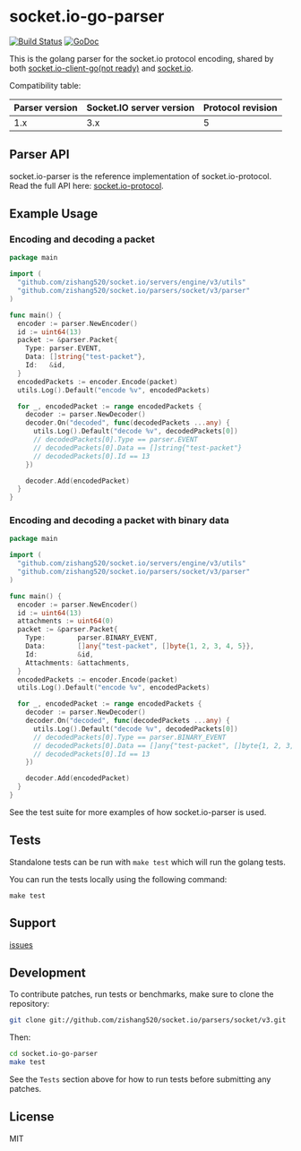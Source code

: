 
# socket.io-go-parser

[![Build Status](https://github.com/zishang520/socket.io/parsers/socket/v3/workflows/Go/badge.svg?branch=main)](https://github.com/zishang520/socket.io/parsers/socket/v3/actions)
[![GoDoc](https://pkg.go.dev/badge/github.com/zishang520/socket.io/parsers/socket/v3?utm_source=godoc)](https://pkg.go.dev/github.com/zishang520/socket.io/parsers/socket/v3)

This is the golang parser for the socket.io protocol encoding,
shared by both
[socket.io-client-go(not ready)](https://github.com/zishang520/socket.io/clients/socket/v3) and
[socket.io](https://github.com/zishang520/socket.io).

Compatibility table:

| Parser version | Socket.IO server version | Protocol revision |
|----------------| ------------------------ | ----------------- |
| 1.x            | 3.x                      | 5                 |


## Parser API

  socket.io-parser is the reference implementation of socket.io-protocol. Read
  the full API here:
  [socket.io-protocol](https://github.com/socketio/socket.io-protocol).

## Example Usage

### Encoding and decoding a packet

```go
package main

import (
  "github.com/zishang520/socket.io/servers/engine/v3/utils"
  "github.com/zishang520/socket.io/parsers/socket/v3/parser"
)

func main() {
  encoder := parser.NewEncoder()
  id := uint64(13)
  packet := &parser.Packet{
    Type: parser.EVENT,
    Data: []string{"test-packet"},
    Id:   &id,
  }
  encodedPackets := encoder.Encode(packet)
  utils.Log().Default("encode %v", encodedPackets)

  for _, encodedPacket := range encodedPackets {
    decoder := parser.NewDecoder()
    decoder.On("decoded", func(decodedPackets ...any) {
      utils.Log().Default("decode %v", decodedPackets[0])
      // decodedPackets[0].Type == parser.EVENT
      // decodedPackets[0].Data == []string{"test-packet"}
      // decodedPackets[0].Id == 13
    })

    decoder.Add(encodedPacket)
  }
}

```

### Encoding and decoding a packet with binary data

```go
package main

import (
  "github.com/zishang520/socket.io/servers/engine/v3/utils"
  "github.com/zishang520/socket.io/parsers/socket/v3/parser"
)

func main() {
  encoder := parser.NewEncoder()
  id := uint64(13)
  attachments := uint64(0)
  packet := &parser.Packet{
    Type:        parser.BINARY_EVENT,
    Data:        []any{"test-packet", []byte{1, 2, 3, 4, 5}},
    Id:          &id,
    Attachments: &attachments,
  }
  encodedPackets := encoder.Encode(packet)
  utils.Log().Default("encode %v", encodedPackets)

  for _, encodedPacket := range encodedPackets {
    decoder := parser.NewDecoder()
    decoder.On("decoded", func(decodedPackets ...any) {
      utils.Log().Default("decode %v", decodedPackets[0])
      // decodedPackets[0].Type == parser.BINARY_EVENT
      // decodedPackets[0].Data == []any{"test-packet", []byte{1, 2, 3, 4, 5}}
      // decodedPackets[0].Id == 13
    })

    decoder.Add(encodedPacket)
  }
}
```
See the test suite for more examples of how socket.io-parser is used.

## Tests

Standalone tests can be run with `make test` which will run the golang tests.

You can run the tests locally using the following command:

```
make test
```

## Support

[issues](https://github.com/zishang520/socket.io/parsers/socket/v3/issues)

## Development

To contribute patches, run tests or benchmarks, make sure to clone the
repository:

```bash
git clone git://github.com/zishang520/socket.io/parsers/socket/v3.git
```

Then:

```bash
cd socket.io-go-parser
make test
```

See the `Tests` section above for how to run tests before submitting any patches.

## License

MIT
